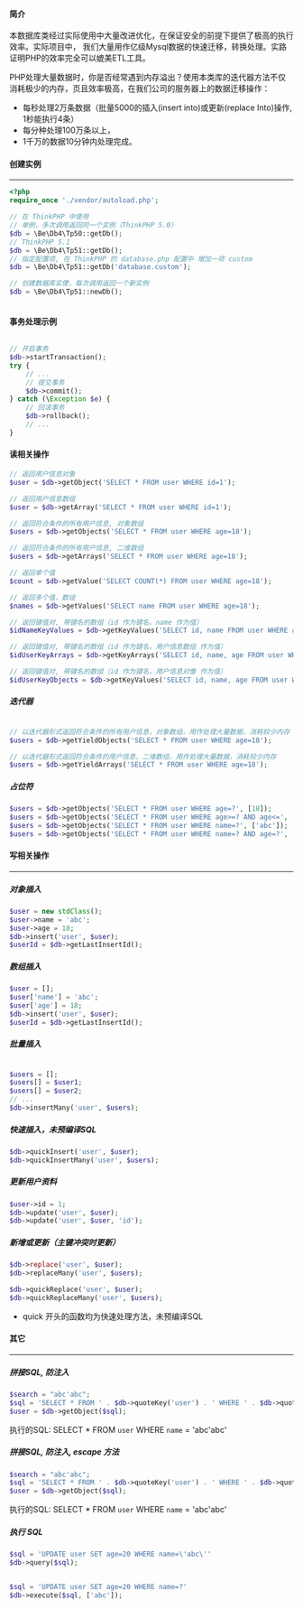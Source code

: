 
#### 简介
本数据库类经过实际使用中大量改进优化，在保证安全的前提下提供了极高的执行效率。实际项目中，
我们大量用作亿级Mysql数据的快速迁移，转换处理。实路证明PHP的效率完全可以媲美ETL工具。

PHP处理大量数据时，你是否经常遇到内存溢出？使用本类库的迭代器方法不仅消耗极少的内存，页且效率极高，在我们公司的服务器上的数据迁移操作：
- 每秒处理2万条数据（批量5000的插入(insert into)或更新(replace Into)操作, 1秒能执行4条）
- 每分种处理100万条以上，
- 1千万的数据10分钟内处理完成。



#### 创建实例

---

```php
<?php
require_once './vendor/autoload.php';

// 在 ThinkPHP 中使用
// 单例，多次调用返回同一个实例（ThinkPHP 5.0）
$db = \Be\Db4\Tp50::getDb();
// ThinkPHP 5.1
$db = \Be\Db4\Tp51::getDb();
// 指定配置项, 在 ThinkPHP 的 database.php 配置中 增加一项 custom
$db = \Be\Db4\Tp51::getDb('database.custom');

// 创建数据库实便，每次调用返回一个新实例
$db = \Be\Db4\Tp51::newDb();



```
#### 事务处理示例
```php

// 开启事务
$db->startTransaction();
try {
    // ...
    // 提交事务
    $db->commit();
} catch (\Exception $e) {
    // 回滚事务
    $db->rollback();
    // ...
}

```

#### 读相关操作

```php
// 返回用户信息对象
$user = $db->getObject('SELECT * FROM user WHERE id=1');

// 返回用户信息数组
$user = $db->getArray('SELECT * FROM user WHERE id=1');

// 返回符合条件的所有用户信息, 对象数组
$users = $db->getObjects('SELECT * FROM user WHERE age=18');

// 返回符合条件的所有用户信息, 二维数组
$users = $db->getArrays('SELECT * FROM user WHERE age=18');

// 返回单个值
$count = $db->getValue('SELECT COUNT(*) FROM user WHERE age=18');

// 返回多个值，数组
$names = $db->getValues('SELECT name FROM user WHERE age=18');

// 返回键值对, 带键名的数组（id 作为键名，name 作为值）
$idNameKeyValues = $db->getKeyValues('SELECT id, name FROM user WHERE age=18');

// 返回键值对, 带键名的数组（id 作为键名，用户信息数组 作为值）
$idUserKeyArrays = $db->getKeyArrays('SELECT id, name, age FROM user WHERE age=18');

// 返回键值对, 带键名的数组（id 作为键名，用户信息对像 作为值）
$idUserKeyObjects = $db->getKeyValues('SELECT id, name, age FROM user WHERE age=18');

```
##### 迭代器
```php

// 以迭代器形式返回符合条件的所有用户信息，对象数组，用作处理大量数据，消耗较少内存
$users = $db->getYieldObjects('SELECT * FROM user WHERE age=18');

// 以迭代器形式返回符合条件的用户信息，二维数组，用作处理大量数据，消耗较少内存
$users = $db->getYieldArrays('SELECT * FROM user WHERE age=18');
```
##### 占位符
```php
$users = $db->getObjects('SELECT * FROM user WHERE age=?', [18]);
$users = $db->getObjects('SELECT * FROM user WHERE age>=? AND age<=', [18, 25]);
$users = $db->getObjects('SELECT * FROM user WHERE name=?', ['abc']);
$users = $db->getObjects('SELECT * FROM user WHERE name=? AND age=?', ['abc', 18]);

```


#### 写相关操作

---

##### 对象插入

```php
$user = new stdClass();
$user->name = 'abc';
$user->age = 18;
$db->insert('user', $user);
$userId = $db->getLastInsertId();
```
##### 数组插入
```php
$user = [];
$user['name'] = 'abc';
$user['age'] = 18;
$db->insert('user', $user);
$userId = $db->getLastInsertId();
```
##### 批量插入
```php

$users = [];
$users[] = $user1;
$users[] = $user2;
// ...
$db->insertMany('user', $users);
```
##### 快速插入，未预编译SQL
```php
$db->quickInsert('user', $user);
$db->quickInsertMany('user', $users);

```
##### 更新用户资料
```php
$user->id = 1;
$db->update('user', $user);
$db->update('user', $user, 'id');
```
##### 新增或更新（主键冲突时更新）
```php
$db->replace('user', $user);
$db->replaceMany('user', $users);

$db->quickReplace('user', $user);
$db->quickReplaceMany('user', $users);

```
*  quick 开头的函数均为快速处理方法，未预编译SQL


#### 其它

---

##### 拼接SQL, 防注入
```php
$search = "abc'abc";
$sql = 'SELECT * FROM ' . $db->quoteKey('user') . ' WHERE ' . $db->quoteKey('name') . '=' . $db->quoteValue($search)
$user = $db->getObject($sql);
```
执行的SQL: SELECT * FROM `user` WHERE `name` = 'abc\'abc'


##### 拼接SQL, 防注入, escape 方法
```php
$search = "abc'abc";
$sql = 'SELECT * FROM ' . $db->quoteKey('user') . ' WHERE ' . $db->quoteKey('name') . '=\'' . $db->escape($search) . '\''
$user = $db->getObject($sql);
```
执行的SQL: SELECT * FROM `user` WHERE `name` = 'abc\'abc'



##### 执行 SQL
```php
$sql = 'UPDATE user SET age=20 WHERE name=\'abc\''
$db->query($sql);


$sql = 'UPDATE user SET age=20 WHERE name=?'
$db->execute($sql, ['abc']);
```
